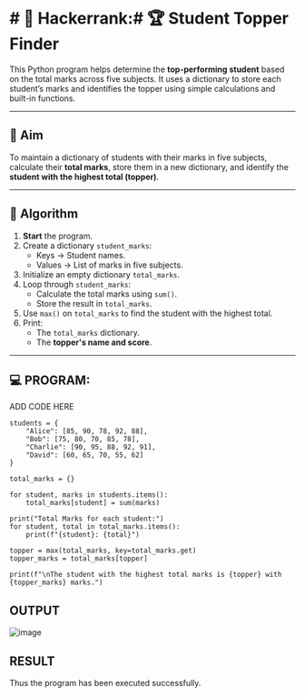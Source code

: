 # # 🔢 Hackerrank:# 🏆 Student Topper Finder

This Python program helps determine the **top-performing student** based on the total marks across five subjects. It uses a dictionary to store each student’s marks and identifies the topper using simple calculations and built-in functions.

---

## 🎯 Aim

To maintain a dictionary of students with their marks in five subjects, calculate their **total marks**, store them in a new dictionary, and identify the **student with the highest total (topper)**.

---

## 🧠 Algorithm

1. **Start** the program.
2. Create a dictionary `student_marks`:
   - Keys → Student names.
   - Values → List of marks in five subjects.
3. Initialize an empty dictionary `total_marks`.
4. Loop through `student_marks`:
   - Calculate the total marks using `sum()`.
   - Store the result in `total_marks`.
5. Use `max()` on `total_marks` to find the student with the highest total.
6. Print:
   - The `total_marks` dictionary.
   - The **topper's name and score**.

---

## 💻 PROGRAM:
ADD CODE HERE
```
students = {
    "Alice": [85, 90, 78, 92, 88],
    "Bob": [75, 80, 70, 85, 78],
    "Charlie": [90, 95, 88, 92, 91],
    "David": [60, 65, 70, 55, 62]
}

total_marks = {}

for student, marks in students.items():
    total_marks[student] = sum(marks)

print("Total Marks for each student:")
for student, total in total_marks.items():
    print(f"{student}: {total}")

topper = max(total_marks, key=total_marks.get)
topper_marks = total_marks[topper]

print(f"\nThe student with the highest total marks is {topper} with {topper_marks} marks.")
```

## OUTPUT
![image](https://github.com/user-attachments/assets/1be3c490-20b9-4347-8442-b8488fc30c11)

## RESULT
Thus the program has been executed successfully.
